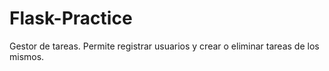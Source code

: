 # Flask-Practice
Gestor de tareas. Permite registrar usuarios y crear o eliminar tareas de los mismos.
